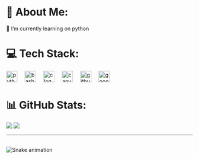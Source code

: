 # 💫 About Me:
🐍 I’m currently learning on python


# 💻 Tech Stack:
<div align="left">
  <img src="https://cdn.jsdelivr.net/gh/devicons/devicon/icons/python/python-original.svg" height="30" alt="python logo"  />
  <img width="12" />
  <img src="https://cdn.jsdelivr.net/gh/devicons/devicon/icons/bash/bash-original.svg" height="30" alt="bash logo"  />
  <img width="12" />
  <img src="https://cdn.jsdelivr.net/gh/devicons/devicon/icons/c/c-original.svg" height="30" alt="c logo"  />
  <img width="12" />
  <img src="https://cdn.jsdelivr.net/gh/devicons/devicon/icons/canva/canva-original.svg" height="30" alt="canva logo"  />
  <img width="12" />
  <img src="https://cdn.jsdelivr.net/gh/devicons/devicon/icons/github/github-original.svg" height="30" alt="github logo"  />
  <img width="12" />
  <img src="https://cdn.jsdelivr.net/gh/devicons/devicon/icons/google/google-original.svg" height="30" alt="google logo"  />
</div>

# 📊 GitHub Stats:
![](https://github-readme-stats.vercel.app/api?username=JoBEph&theme=ambient_gradient&hide_border=false&include_all_commits=false&count_private=false)
![](https://github-readme-stats.vercel.app/api/top-langs/?username=JoBEph&theme=ambient_gradient&hide_border=false&include_all_commits=false&count_private=false&layout=compact)

---
<br clear="both">

<img src="https://raw.githubusercontent.com/JoBEph/JoBEph/output/snake.svg" alt="Snake animation" />
